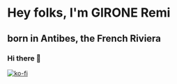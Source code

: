 Hey folks, I'm GIRONE Remi
==========================

born in Antibes, the French Riviera
------------------------------------


### Hi there 👋
[![ko-fi](https://www.ko-fi.com/img/githubbutton_sm.svg)](https://ko-fi.com/I3I31WP99)
<!--
**gironeremi/gironeremi** is a ✨ _special_ ✨ repository because its `README.md` (this file) appears on your GitHub profile.

Here are some ideas to get you started:

- 🔭 I’m currently working on ...
- 🌱 I’m currently learning ...
- 👯 I’m looking to collaborate on ...
- 🤔 I’m looking for help with ...
- 💬 Ask me about ...
- 📫 How to reach me: ...
- 😄 Pronouns: ...
- ⚡ Fun fact: ...
-->
